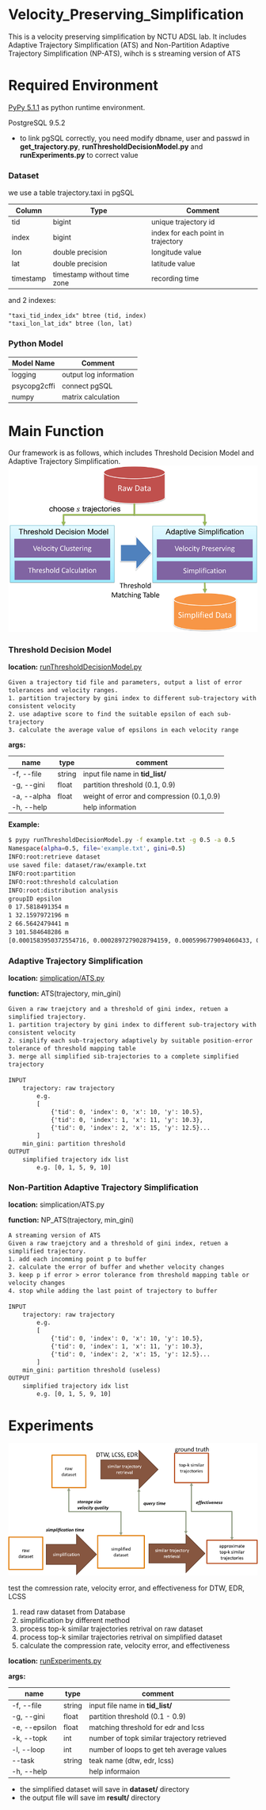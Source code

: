 # Velocity_Preserving_Simplification

This is a velocity preserving simplification by NCTU ADSL lab.
It includes Adaptive Trajectory Simplification (ATS) and Non-Partition Adaptive Trajectory Simplification (NP-ATS), wihch is s streaming version of ATS

# Required Environment
[PyPy 5.1.1](http://pypy.org/) as python runtime environment.

PostgreSQL 9.5.2

* to link pgSQL correctly, you need modify dbname, user and passwd in **get_trajectory.py**, **runThresholdDecisionModel.py** and **runExperiments.py** to correct value

### Dataset
we use a table trajectory.taxi in pgSQL

|  Column   |            Type             | Comment                              |
|-----------|-----------------------------|--------------------------------------|
| tid       | bigint                      | unique trajectory id                 |
| index     | bigint                      | index for each point in trajectory   |
| lon       | double precision            | longitude value                      |
| lat       | double precision            | latitude value                       |
| timestamp | timestamp without time zone | recording time                           |

and 2 indexes:
	
    "taxi_tid_index_idx" btree (tid, index)
    "taxi_lon_lat_idx" btree (lon, lat)
    



### Python Model

| Model Name   | Comment                |
|--------------|------------------------|
| logging      | output log information |
| psycopg2cffi | connect pgSQL          |
| numpy        | matrix calculation     |



# Main Function

Our framework is as follows, which includes Threshold Decision Model and Adaptive Trajectory Simplification.
![framework](https://github.com/adslnctu/Velocity_Preserving_Simplification/blob/master/framework.png)

### Threshold Decision Model

**location:**  [runThresholdDecisionModel.py](https://github.com/adslnctu/Velocity_Preserving_Simplification/blob/master/runThresholdDecisionModel.py "runThresholdDecisionModel.py")


	Given a trajectory tid file and parameters, output a list of error tolerances and velocity ranges.
    1. partition trajectory by gini index to different sub-trajectory with consistent velocity
    2. use adaptive score to find the suitable epsilon of each sub-trajectory
    3. calculate the average value of epsilons in each velocity range

**args:**

| name | type | comment
|--------|--------| ----|
| -f, --file | string | input file name in **tid_list/** |
| -g, --gini | float | partition threshold (0.1, 0.9) |
| -a, --alpha | float | weight of error and compression (0.1,0.9)|
| -h, --help | | help information|

**Example:**

```bash
$ pypy runThresholdDecisionModel.py -f example.txt -g 0.5 -a 0.5
Namespace(alpha=0.5, file='example.txt', gini=0.5)
INFO:root:retrieve dataset
use saved file: dataset/raw/example.txt
INFO:root:partition
INFO:root:threshold calculation
INFO:root:distribution analysis
groupID epsilon
0 17.5818491354 m
1 32.1597972196 m
2 66.5642479441 m
3 101.584648286 m
[0.0001583950372554716, 0.0002897279028794159, 0.0005996779094060433, 0.0009151770115898896]  // epsilon list

```

### Adaptive Trajectory Simplification

**location:** [simplication/ATS.py](https://github.com/adslnctu/Velocity_Preserving_Simplification/blob/master/simplification/ATS.py "simplication/ATS.py")

**function:** ATS(trajectory, min_gini)

	Given a raw traejctory and a threshold of gini index, retuen a simplified trajectory.
    1. partition trajectory by gini index to different sub-trajectory with consistent velocity
    2. simplify each sub-trajectory adaptively by suitable position-error tolerance of threshold mapping table
    3. merge all simplified sib-trajectories to a complete simplified trajectory
        
	INPUT
        trajectory: raw trajectory
            e.g.
            [
                {'tid': 0, 'index': 0, 'x': 10, 'y': 10.5},
                {'tid': 0, 'index': 1, 'x': 11, 'y': 10.3},
                {'tid': 0, 'index': 2, 'x': 15, 'y': 12.5}...
            ]
        min_gini: partition threshold
    OUTPUT
        simplified trajectory idx list
        	e.g. [0, 1, 5, 9, 10]

### Non-Partition Adaptive Trajectory Simplification

**location:** simplication/ATS.py

**function:** NP_ATS(trajectory, min_gini)
	
    A streaming version of ATS
	Given a raw traejctory and a threshold of gini index, retuen a simplified trajectory.
    1. add each incomming point p to buffer
    2. calculate the error of buffer and whether velocity changes
    3. keep p if error > error tolerance from threshold mapping table or velocity changes
    4. stop while adding the last point of trajectory to buffer
        
	INPUT
        trajectory: raw trajectory
            e.g.
            [
                {'tid': 0, 'index': 0, 'x': 10, 'y': 10.5},
                {'tid': 0, 'index': 1, 'x': 11, 'y': 10.3},
                {'tid': 0, 'index': 2, 'x': 15, 'y': 12.5}...
            ]
        min_gini: partition threshold (useless)
    OUTPUT
        simplified trajectory idx list
        	e.g. [0, 1, 5, 9, 10]

# Experiments

![experiment framework](https://github.com/adslnctu/Velocity_Preserving_Simplification/blob/master/exp_framework.png)

test the comression rate, velocity error, and effectiveness for DTW, EDR, LCSS
1. read raw dataset from Database
2. simplification by different method
3. process top-k similar trajectories retrival on raw dataset
4. process top-k similar trajectories retrival on simplified dataset
5. calculate the compression rate, velocity error, and effectiveness


**location:** [runExperiments.py](https://github.com/adslnctu/Velocity_Preserving_Simplification/blob/master/runThresholdDecisionModel.py "runExperiments.py")

**args:**

| name | type | comment
|--------|--------| ----|
| -f, --file | string | input file name in **tid_list/** |
| -g, --gini | float | partition threshold (0.1 - 0.9) |
| -e, --epsilon| float | matching threshold for edr and lcss|
| -k, --topk | int | number of topk similar trajectory retrieved|
| -l, --loop | int | number of loops to get teh average values |
| --task     | string | teak name (dtw, edr, lcss) |
| -h, --help | | help informaion|

* the simplified dataset will save in **dataset/** directory
* the output file will save im **result/** directory
